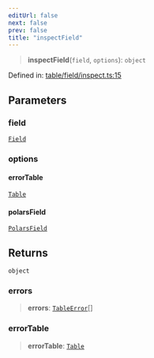 ```yaml
---
editUrl: false
next: false
prev: false
title: "inspectField"
---
```


> **inspectField**(`field`, `options`): `object`

Defined in: [table/field/inspect.ts:15](https://github.com/datisthq/dpkit/blob/5891634de8175d14853313e208ffbae144fd78eb/table/field/inspect.ts#L15)

## Parameters

### field

[`Field`](/reference/_dpkit/core/field/)

### options

#### errorTable

[`Table`](/reference/_dpkit/table/table/)

#### polarsField

[`PolarsField`](/reference/_dpkit/table/polarsfield/)

## Returns

`object`

### errors

> **errors**: [`TableError`](/reference/_dpkit/table/tableerror/)[]

### errorTable

> **errorTable**: [`Table`](/reference/_dpkit/table/table/)
